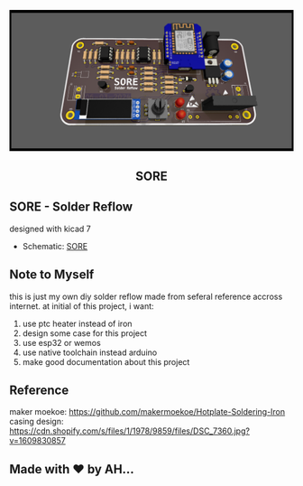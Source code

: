 <p align="center">
  <img  src="./docs/solder-reflow.png">
  <h2 align="center">SORE</h2>
</p>

## SORE - Solder Reflow
designed with kicad 7   
   - Schematic: [SORE](https://github.com/ahsanu123/solder-reflow/blob/main/docs/solder-reflow.pdf)  



## Note to Myself
this is just my own diy solder reflow made from seferal reference accross internet.
at initial of this project, i want:
  1. use ptc heater instead of iron 
  2. design some case for this project 
  3. use esp32 or wemos
  4. use native toolchain instead arduino 
  6. make good documentation about this project 

## Reference
maker moekoe: https://github.com/makermoekoe/Hotplate-Soldering-Iron
casing design: https://cdn.shopify.com/s/files/1/1978/9859/files/DSC_7360.jpg?v=1609830857

## Made with ♥️ by AH...
